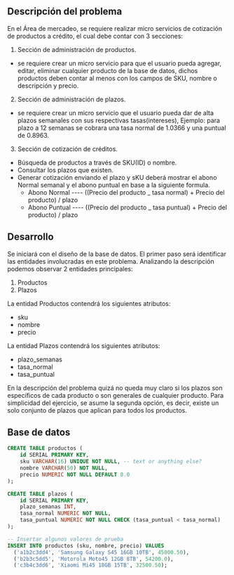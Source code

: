 ## Descripción del problema

En el Área de mercadeo, se requiere realizar micro servicios de cotización de productos a crédito, el cual debe contar con 3 secciones:

1. Sección de administración de productos.

- se requiere crear un micro servicio para que el usuario pueda agregar, editar, eliminar cualquier producto de la base de datos, dichos productos deben contar al menos con los campos de SKU, nombre o descripción y precio.

2. Sección de administración de plazos.

- se requiere crear un micro servicio que el usuario pueda dar de alta plazos semanales con sus respectivas tasas(intereses), Ejemplo: para plazo a 12 semanas se cobrara una tasa normal de 1.0366 y una puntual de 0.8963.

3. Sección de cotización de créditos.

- Búsqueda de productos a través de SKU(ID) o nombre.
- Consultar los plazos que existen.
- Generar cotización enviando el plazo y sKU deberá mostrar el abono Normal semanal y el abono puntual en base a la siguiente formula.
  - Abono Normal ---- ((Precio del producto \_ tasa normal) + Precio del producto) / plazo
  - Abono Puntual ---- ((Precio del producto \_ tasa puntual) + Precio del producto) / plazo

## Desarrollo

Se iniciará con el diseño de la base de datos. El primer paso será identificar las entidades involucradas en este problema. Analizando la descripción podemos observar 2 entidades principales:

1. Productos
2. Plazos

La entidad Productos contendrá los siguientes atributos:

- sku
- nombre
- precio

La entidad Plazos contendrá los siguientes atributos:

- plazo_semanas
- tasa_normal
- tasa_puntual

En la descripción del problema quizá no queda muy claro si los plazos son específicos de cada producto o son generales de cualquier producto. Para simplicidad del ejercicio, se asume la segunda opción, es decir, existe un solo conjunto de plazos que aplican para todos los productos.

## Base de datos

```sql
CREATE TABLE productos (
    id SERIAL PRIMARY KEY,
    sku VARCHAR(16) UNIQUE NOT NULL, -- text or anything else?
    nombre VARCHAR(50) NOT NULL,
    precio NUMERIC NOT NULL DEFAULT 0.0
);

CREATE TABLE plazos (
    id SERIAL PRIMARY KEY,
    plazo_semanas INT,
    tasa_normal NUMERIC NOT NULL,
    tasa_puntual NUMERIC NOT NULL CHECK (tasa_puntual < tasa_normal)
);

-- Insertar algunos valores de prueba
INSERT INTO productos (sku, nombre, precio) VALUES
  ('a1b2c3dd4', 'Samsung Galaxy S45 16GB 10TB', 45000.50),
  ('b2b3c5dd5', 'Motorola Moto45 12GB 8TB', 54200.0),
  ('c3b4c3dd6', 'Xiaomi Mi45 18GB 15TB', 32500.50);

```
